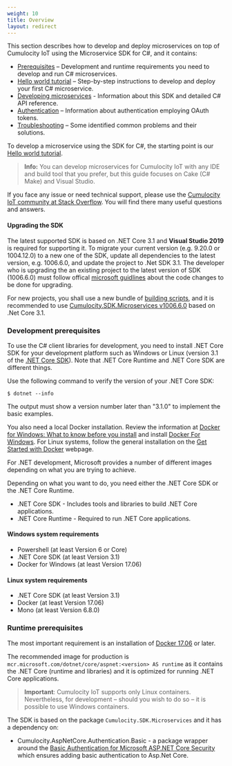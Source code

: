 ```yaml
---
weight: 10
title: Overview
layout: redirect
---
```


This section describes how to develop and deploy microservices on top of Cumulocity IoT using the Microservice SDK for C#, and it contains:

*   [Prerequisites](#general-prerequisites) – Development and runtime requirements you need to develop and run C# microservices.
*   [Hello world tutorial](#hello-world) – Step-by-step instructions to develop and deploy your first C# microservice.
*   [Developing microservices](#developing-microservices) - Information about this SDK and detailed C# API reference.
*   [Authentication](#sso-oauth) – Information about authentication employing OAuth tokens.
*   [Troubleshooting](#troubleshooting) – Some identified common problems and their solutions.

To develop a microservice using the SDK for C#, the starting point is our [Hello world tutorial](#hello-world).

> **Info:** You can develop microservices for Cumulocity IoT with any IDE and build tool that you prefer, but this guide focuses on Cake (C# Make) and Visual Studio.

If you face any issue or need technical support, please use the [Cumulocity IoT community at Stack Overflow](http://stackoverflow.com/questions/tagged/cumulocity). You will find there many useful questions and answers.

#### Upgrading the SDK

The latest supported SDK is based on .NET Core 3.1 and **Visual Studio 2019** is required for supporting it.
To migrate your current version (e.g. 9.20.0 or 1004.12.0) to a new one of the SDK, update all dependencies to the latest version, e.g. 1006.6.0, and update the project to .Net SDK 3.1. The developer who is upgrading the an existing project to the latest version of SDK (1006.6.0) must follow offical [microsoft guidlines](https://docs.microsoft.com/en-us/aspnet/core/migration/22-to-30?view=aspnetcore-3.1&tabs=visual-studio) about the code changes to be done for upgrading.



For new projects, you shall use a new bundle of [building scripts](https://bitbucket.org/m2m/cumulocity-clients-cs/src/develop/Examples/BuildingScripts/v3.1/), and it is recommended to use [Cumulocity.SDK.Microservices v1006.6.0](https://www.nuget.org/packages/Cumulocity.SDK.Microservices/1006.6.0) based on .Net Core 3.1.

### <a name="general-prerequisites"></a> Development prerequisites

To use the C# client libraries for development, you need to install .NET Core SDK for your development platform such as Windows or Linux (version 3.1 of the [.NET Core SDK](https://www.microsoft.com/net/download/windows)). Note that .NET Core Runtime and .NET Core SDK are different things.

Use the following command to verify the version of your .NET Core SDK:

```shell
$ dotnet --info
```

The output must show a version number later than "3.1.0" to implement the basic examples.

You also need a local Docker installation. Review the information at [Docker for Windows: What to know before you install](https://docs.docker.com/docker-for-windows/install/#what-to-know-before-you-install) and install [Docker For Windows](https://docs.docker.com/docker-for-windows/install/). For Linux systems, follow the general installation on the [Get Started with Docker](https://www.docker.com/get-started) webpage.

For .NET development, Microsoft provides a number of different images depending on what you are trying to achieve.

Depending on what you want to do, you need either the .NET Core SDK or the .NET Core Runtime.

*   .NET Core SDK - Includes tools and libraries to build .NET Core applications.
*   .NET Core Runtime - Required to run .NET Core applications.

#### Windows system requirements

*   Powershell (at least Version 6 or Core)
*   .NET Core SDK (at least Version 3.1)
*   Docker for Windows (at least Version 17.06)

#### Linux system requirements

*   .NET Core SDK (at least Version 3.1)
*   Docker (at least Version 17.06)
*   Mono (at least Version 6.8.0)

### Runtime prerequisites

The most important requirement is an installation of [Docker 17.06](https://docs.docker.com/release-notes/docker-ce/) or later.

The recommended image for production is `mcr.microsoft.com/dotnet/core/aspnet:<version> AS runtime` as it contains the .NET Core (runtime and libraries) and it is optimized for running .NET Core applications.

> **Important**: Cumulocity IoT supports only Linux containers. Nevertheless, for development – should you wish to do so – it is possible to use Windows containers.

The SDK is based on the package `Cumulocity.SDK.Microservices` and it has a dependency on:

* Cumulocity.AspNetCore.Authentication.Basic - a package wrapper around the [Basic Authentication for Microsoft ASP.NET Core Security](https://github.com/bruno-garcia/Bazinga.AspNetCore.Authentication.Basic) which ensures adding basic authentication to Asp.Net Core.

